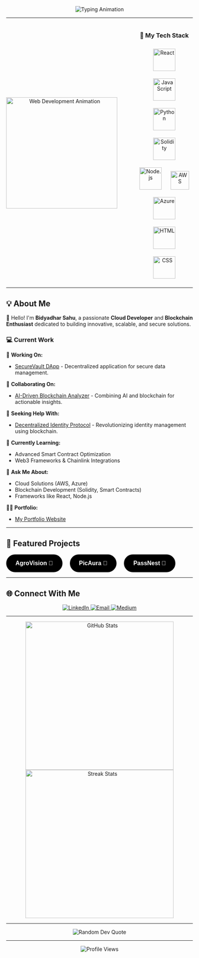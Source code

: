 <div align="center">
  <img src="https://readme-typing-svg.herokuapp.com?font=Fira+Code&size=25&duration=4000&color=1A73E8&center=true&vCenter=true&width=700&lines=Hi%2C+I'm+Bidyadhar+Sahu+%F0%9F%91%8B;Cloud+Developer+%26+Blockchain+Enthusiast!;Welcome+to+My+GitHub+Profile+%F0%9F%8C%9F" alt="Typing Animation" />
</div>

---

<div align="center" style="display: flex; justify-content: center; align-items: center; gap: 50px;">
  <img src="https://media.giphy.com/media/qgQUggAC3Pfv687qPC/giphy.gif" alt="Web Development Animation" width="300" />

  <div align="center">
    <h3>🚀 My Tech Stack</h3>
    <div>
      <img src="https://cdn.jsdelivr.net/gh/devicons/devicon/icons/react/react-original.svg" alt="React" width="60" style="margin: 10px;" />
      <img src="https://cdn.jsdelivr.net/gh/devicons/devicon/icons/javascript/javascript-original.svg" alt="JavaScript" width="60" style="margin: 10px;" />
      <img src="https://cdn.jsdelivr.net/gh/devicons/devicon/icons/python/python-original.svg" alt="Python" width="60" style="margin: 10px;" />
      <img src="https://cdn.jsdelivr.net/gh/devicons/devicon/icons/solidity/solidity-original.svg" alt="Solidity" width="60" style="margin: 10px;" />
      <img src="https://cdn.jsdelivr.net/gh/devicons/devicon/icons/nodejs/nodejs-original.svg" alt="Node.js" width="60" style="margin: 10px;" />
      <img src="https://cdn.jsdelivr.net/gh/devicons/devicon/icons/aws/aws-original.svg" alt="AWS" width="50" style="margin: 10px;" />
      <img src="https://cdn.jsdelivr.net/gh/devicons/devicon/icons/azure/azure-original.svg" alt="Azure" width="60" style="margin: 10px;" />
      <img src="https://cdn.jsdelivr.net/gh/devicons/devicon/icons/html5/html5-original.svg" alt="HTML" width="60" style="margin: 10px;" />
      <img src="https://cdn.jsdelivr.net/gh/devicons/devicon/icons/css3/css3-original.svg" alt="CSS" width="60" style="margin: 10px;" />
    </div>
  </div>
</div>

---

## 💡 About Me

👋 Hello! I'm **Bidyadhar Sahu**, a passionate **Cloud Developer** and **Blockchain Enthusiast** dedicated to building innovative, scalable, and secure solutions.  

### 💻 **Current Work**
🔭 **Working On:**  
- [SecureVault DApp](https://securevault.example.com) - Decentralized application for secure data management.  

👯 **Collaborating On:**  
- [AI-Driven Blockchain Analyzer](https://blockchainanalyzer.example.com) - Combining AI and blockchain for actionable insights.  

🤝 **Seeking Help With:**  
- [Decentralized Identity Protocol](https://decentralizedid.example.com) - Revolutionizing identity management using blockchain.  

🌱 **Currently Learning:**  
- Advanced Smart Contract Optimization  
- Web3 Frameworks & Chainlink Integrations  

💬 **Ask Me About:**  
- Cloud Solutions (AWS, Azure)  
- Blockchain Development (Solidity, Smart Contracts)  
- Frameworks like React, Node.js  


👨‍💻 **Portfolio:**  
- [My Portfolio Website](https://bidyadharsahu.in)  

---

## 🌟 Featured Projects

<div align="center" style="display: flex; flex-wrap: wrap; gap: 20px;">
  <a href="https://agrovision-sih.vercel.app/">
    <button style="background-color: black; color: white; border: none; border-radius: 30px; padding: 15px 25px; font-size: 16px; font-weight: bold; cursor: pointer; transition: transform 0.3s;">
      AgroVision 🌾
    </button>
  </a>
  <a href="https://picaura.vercel.app/">
    <button style="background-color: black; color: white; border: none; border-radius: 30px; padding: 15px 25px; font-size: 16px; font-weight: bold; cursor: pointer; transition: transform 0.3s;">
      PicAura 🎨
    </button>
  </a>
  <a href="https://passnest-manager.vercel.app/">
    <button style="background-color: black; color: white; border: none; border-radius: 30px; padding: 15px 25px; font-size: 16px; font-weight: bold; cursor: pointer; transition: transform 0.3s;">
      PassNest 🔐
    </button>
  </a>
</div>

---

## 🌐 Connect With Me

<div align="center">
  <a href="https://www.linkedin.com/in/bidyadhar-sahu">
    <img src="https://img.shields.io/badge/-LinkedIn-blue?style=for-the-badge&logo=linkedin" alt="LinkedIn" />
  </a>
  <a href="mailto:bidyadhar.sahu@gmail.com">
    <img src="https://img.shields.io/badge/-Email-red?style=for-the-badge&logo=gmail" alt="Email" />
  </a>
  <a href="https://medium.com/@bidyadhar.sahu.cse.2022">
    <img src="https://img.shields.io/badge/-Medium-black?style=for-the-badge&logo=medium" alt="Medium" />
  </a>
</div>

---

<div align="center">
  <img src="https://github-readme-stats.vercel.app/api?username=bidyadharsahu&show_icons=true&theme=radical" alt="GitHub Stats" width="400" />
  <img src="https://github-readme-streak-stats.herokuapp.com/?user=bidyadharsahu&theme=radical" alt="Streak Stats" width="400" />
</div>

---

<div align="center">
  <img src="https://quotes-github-readme.vercel.app/api?type=horizontal&theme=radical" alt="Random Dev Quote" />
</div>

---

<div align="center">
  <img src="https://komarev.com/ghpvc/?username=bidyadharsahu&label=Profile+Views&color=brightgreen&style=flat-square" alt="Profile Views" />
</div>
